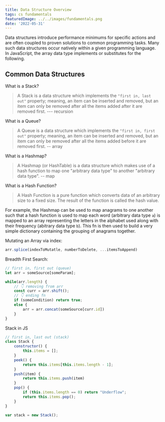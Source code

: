 ```yaml
---
title: Data Structure Overview
tags: cs fundamentals
featuredImage: ../../images/fundamentals.png
date: '2022-05-31'
---
```


Data structures introduce performance minimums for specific actions and are often coupled to proven solutions to common programming tasks. Many such data structures occur natively within a given programming language. In JavaScript, the array data type implements or substitutes for the following.

## Common Data Structures

What is a Stack?
> A Stack is a data structure which implements the `"first in, last out"` property; meaning, an item can be inserted and removed, but an item can only be removed after all the items added after it are removed first.
--- recursion

What is a Queue?
> A Queue is a data structure which implements the `"first in, first out"` property; meaning, an item can be inserted and removed, but an item can only be removed after all the items added before it are removed first.
-- array

What is a Hashmap?
> A Hashmap (or HashTable) is a data structure which makes use of a hash function to map one "arbitrary data type" to another "arbitrary data type".
-- map

What is a Hash Function?
> A Hash Function is a pure function which converts data of an arbitrary size to a fixed size. The result of the function is called the hash value.

For example, the Hashmap can be used to map anagrams to one another such that a hash function is used to map each word (arbitrary data type `a`) is 
mapped to an array representing the letters in the alphabet used along with their frequency (abitrary data type `b`). This fn is then used to build a 
very simple dictionary containing the grouping of anagrams together.

Mutating an Array via index:
```javascript
arr.splice(indexToMutatle, numberToDelete, ...itemsToAppend)
```

Breadth First Search:

```javascript
// first in, first out (queue)
let arr = someSource[someParam];

while(arr.length) {
    // 👇 removing from arr
    const curr = arr.shift();
    // 👇 ending fn
    if (someCondition) return true;
    else {
        arr = arr.concat(someSource[curr.id])
    }
}
```

Stack in JS
```javascript
// first in, last out (stack)
class Stack {
    constructor() {
        this.items = [];
    }
    peek() {
        return this.items[this.items.length - 1];
    }
    push(item) {
        return this.items.push(item)
    }
    pop() {
        if (this.items.length == 0) return "Underflow";
        return this.items.pop();
    }
}

var stack = new Stack();
```